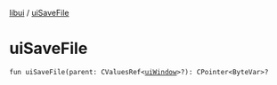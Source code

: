 [libui](index.md) / [uiSaveFile](./ui-save-file.md)

# uiSaveFile

`fun uiSaveFile(parent: CValuesRef<`[`uiWindow`](ui-window.md)`>?): CPointer<ByteVar>?`